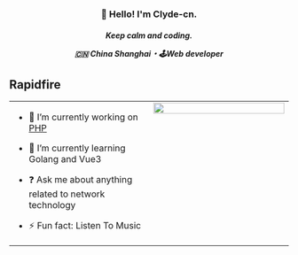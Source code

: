 
<h3 align="center">👋 Hello! I'm Clyde-cn.</h3>
<h5 align="center">Keep calm and coding.</p>
<p align="center">🇨🇳 China Shanghai・🕹Web developer</p>

<p id="baoshuo-age" align="center" style="display: none;"></p>

## Rapidfire  
<table><tr><td valign="top" width="50%">

- 🔭 I’m currently working on [PHP](https://www.php.net)  
  

- 🌱 I’m currently learning Golang and Vue3  
  

- ❓ Ask me about anything related to network technology  
  

- ⚡ Fun fact: Listen To Music  


</td><td valign="top" width="50%">

<div align="center">
<img src="https://github-readme-stats.vercel.app/api?username=clyde-cn&show_icons=true&count_private=true&hide_border=true" align="left" style="width: 100%" />
</div>  


</td></tr></table>  

<br/>  
